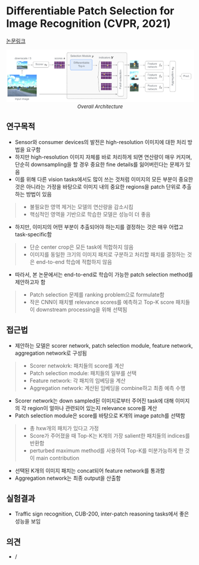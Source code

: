 # Differentiable Patch Selection for Image Recognition (CVPR, 2021)

[논문링크](https://openaccess.thecvf.com/content/CVPR2021/html/Cordonnier_Differentiable_Patch_Selection_for_Image_Recognition_CVPR_2021_paper.html)

<p align="center">
    <img width="600" alt='fig1' src="./img/01_30_01.png?raw=true"></br>
    <em><font size=2>Overall Architecture</font></em>
</p>

## 연구목적
- Sensor와 consumer devices의 발전은 high-resolution 이미지에 대한 처리 방법을 요구함
- 하지만 high-resolution 이미지 자체를 바로 처리하게 되면 연산량이 매우 커지며, 단순히 downsampling을 할 경우 중요한 fine details를 잃어버린다는 문제가 있음
- 이를 위해 다른 vision tasks에서도 많이 쓰는 것처럼 이미지의 모든 부분이 중요한 것은 아니라는 가정을 바탕으로 이미지 내의 중요한 regions을 patch 단위로 추출하는 방법이 있음
> - 불필요한 영역 제거는 모델의 연산량을 감소시킴
> - 핵심적인 영역을 기반으로 학습한 모델은 성능이 더 좋음
- 하지만, 이미지의 어떤 부분이 추출되어야 하는지를 결정하는 것은 매우 어렵고 task-specific함
> - 단순 center crop은 모든 task에 적합하지 않음
> - 이미지를 동일한 크기의 이미지 패치로 구분하고 처리할 패치를 결정하는 것은 end-to-end 학습에 적합하지 않음
- 따라서, 본 논문에서는 end-to-end로 학습이 가능한 patch selection method를 제안하고자 함
> - Patch selection 문제를 ranking problem으로 formulate함
> - 작은 CNN이 패치별 relevance scores를 예측하고 Top-K score 패치들이 downstream processing을 위해 선택됨

## 접근법
- 제안하는 모델은 scorer network, patch selection module, feature network, aggregation network로 구성됨
> - Scorer netwokrk: 패치들의 score를 계산
> - Patch selection module: 패치들의 일부를 선택
> - Feature network: 각 패치의 임베딩을 계산
> - Aggregation network: 계산된 임베딩을 combine하고 최종 예측 수행
- Scorer network는 down sampled된 이미지로부터 주어진 task에 대해 이미지의 각 region이 얼마나 관련되어 있는지 relevance score를 계산
- Patch selection module은 score를 바탕으로 K개의 image patch를 선택함
> - 총 hxw개의 패치가 있다고 가정
> - Score가 주어졌을 때 Top-K는 K개의 가장 salient한 패치들의 indices를 반환함
> - perturbed maximum method를 사용하여 Top-K를 미분가능하게 한 것이 main contribution
- 선택된 K개의 이미지 패치는 concat되어 feature network를 통과함
- Aggregation network는 최종 output을 산출함

## 실험결과
- Traffic sign recognition, CUB-200, inter-patch reasoning tasks에서 좋은 성능을 보임

## 의견
- /
